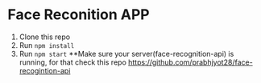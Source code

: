 # Face Reconition APP 

1. Clone this repo
2. Run `npm install`
3. Run `npm start`
**Make sure your server(face-recognition-api) is running, for that check this repo https://github.com/prabhjyot28/face-recogintion-api
